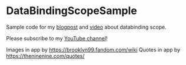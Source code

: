 # DataBindingScopeSample
Sample code for my [blogpost](https://blog.verslu.is/xamarin/xamarin-forms-xamarin/databinding-scope-in-xamarin-forms/) and [video](https://youtu.be/Or_qn8i8jVM) about databinding scope.

Please subscribe to my [YouTube channel](http://www.youtube.com/c/GeraldVersluis?sub_confirmation=1)!

Images in app by https://brooklyn99.fandom.com/wiki
Quotes in app by https://theninenine.com/quotes/
